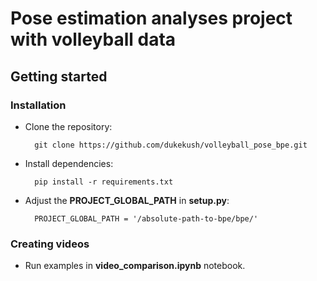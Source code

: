 # Pose estimation analyses project with volleyball data

## Getting started
### Installation
- Clone the repository:
        
        git clone https://github.com/dukekush/volleyball_pose_bpe.git

- Install dependencies:

        pip install -r requirements.txt

- Adjust the <b>PROJECT_GLOBAL_PATH</b> in <b>setup.py</b>:

        PROJECT_GLOBAL_PATH = '/absolute-path-to-bpe/bpe/'

### Creating videos
- Run examples in <b>video_comparison.ipynb</b> notebook.
